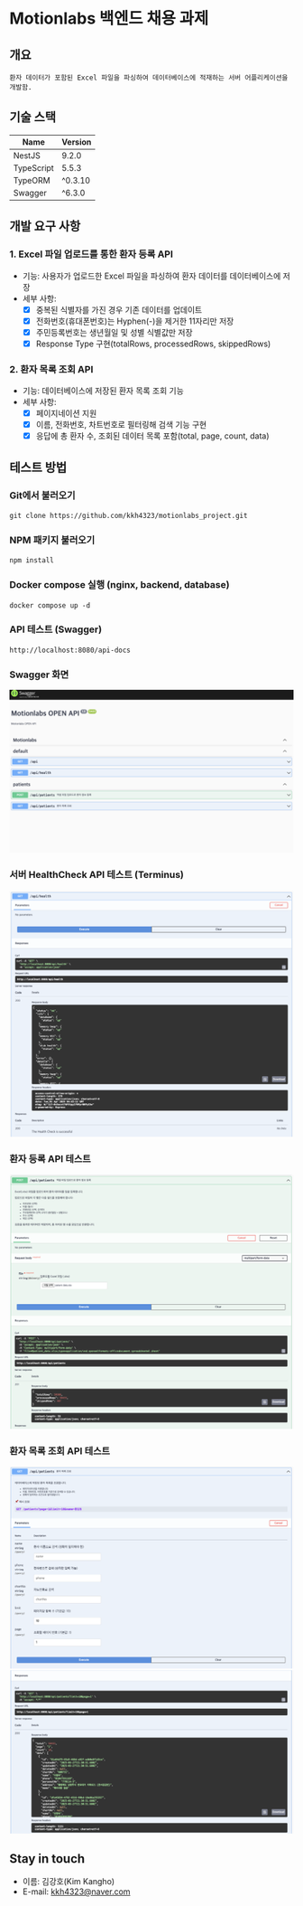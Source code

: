 # Motionlabs 백엔드 채용 과제

## 개요
```angular2html
환자 데이터가 포함된 Excel 파일을 파싱하여 데이터베이스에 적재하는 서버 어플리케이션을 개발함.
```

## 기술 스택
|Name| Version |
|----|--------|
|NestJS| 9.2.0  |
|TypeScript| 5.5.3  |
|TypeORM| ^0.3.10 |
|Swagger| ^6.3.0 |

## 개발 요구 사항

### 1. Excel 파일 업로드를 통한 환자 등록 API
- 기능: 사용자가 업로드한 Excel 파일을 파싱하여 환자 데이터를 데이터베이스에 저장
- 세부 사항:
    - [x] 중복된 식별자를 가진 경우 기존 데이터를 업데이트
    - [x] 전화번호(휴대폰번호)는 Hyphen(-)을 제거한 11자리만 저장
    - [x] 주민등록번호는 생년월일 및 성별 식별값만 저장
    - [x] Response Type 구현(totalRows, processedRows, skippedRows)

### 2. 환자 목록 조회 API
- 기능: 데이터베이스에 저장된 환자 목록 조회 기능
- 세부 사항:
    - [x] 페이지네이션 지원
    - [x] 이름, 전화번호, 차트번호로 필터링해 검색 기능 구현
    - [x] 응답에 총 환자 수, 조회된 데이터 목록 포함(total, page, count, data)

## 테스트 방법

### Git에서 불러오기
```angular2html
git clone https://github.com/kkh4323/motionlabs_project.git
```

### NPM 패키지 불러오기
```angular2html
npm install
```

### Docker compose 실행 (nginx, backend, database)
```angular2html
docker compose up -d
```

### API 테스트 (Swagger)
```angular2html
http://localhost:8080/api-docs
```

### Swagger 화면
![Swagger 화면](./image/motionlabs_swagger.png)

### 서버 HealthCheck API 테스트 (Terminus)
![Swagger 헬스체크](./image/Swagger_test_healthcheck.png)

### 환자 등록 API 테스트
![Swagger 환자 등록](./image/Swagger_test_post_patients.png)

### 환자 목록 조회 API 테스트
![Swagger 환자 목록 조회](./image/Swagger_test_get_patients_1.png)
![Swagger 환자 목록 조회](./image/Swagger_test_get_patients_2.png)

## Stay in touch
- 이름: 김강호(Kim Kangho)
- E-mail: kkh4323@naver.com